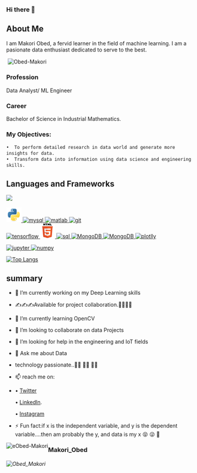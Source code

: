 ### Hi there 👋
## About Me
I am Makori Obed, a fervid learner in the field of machine learning. I am a pasionate data enthusiast dedicated to serve to the best.
<p>&nbsp;<img align="center" src="https://github-readme-stats.vercel.app/api?username=Obed-Makori&show_icons=true&theme=dracula&locale=en" alt="Obed-Makori" /></p>

### Profession

Data Analyst/ ML Engineer

### Career

Bachelor of Science in Industrial Mathematics.

### My Objectives:
    •  To perform detailed research in data world and generate more insights for data. 
    •  Transform data into information using data science and engineering skills.


## Languages and Frameworks
<img src="https://www.vectorlogo.zone/logos/ubuntu/ubuntu-ar21.svg"/>

 <a href="https://www.python.org" target="_blank"> <img src="https://raw.githubusercontent.com/devicons/devicon/master/icons/python/python-original.svg" alt="python" width="40" height="40"/> </a>
  <a href="https://www.python.org" target="_blank"> <img src="https://www.vectorlogo.zone/logos/mysql/mysql-ar21.svg" alt="mysql" width="40" height="40"/> </a>
  <a href="https://www.mathworks.com/" target="_blank"> <img src="https://upload.wikimedia.org/wikipedia/commons/2/21/Matlab_Logo.png" alt="matlab" width="40" height="40"/> </a> 
 <a href="https://git-scm.com/" target="_blank"> <img src="https://www.vectorlogo.zone/logos/git-scm/git-scm-icon.svg" alt="git" width="40" height="40"/> </a>   
  <a href="https://www.tensorflow.org" target="_blank"> <img src="https://www.vectorlogo.zone/logos/tensorflow/tensorflow-icon.svg" alt="tensorflow" width="40" height="40"/> </a>
  <a href="#" target="_blank"> <img src="https://raw.githubusercontent.com/devicons/devicon/master/icons/html5/html5-original-wordmark.svg" alt="html5" width="40" height="40"/> </a> 
    <a href="#" target="_blank"> <img src="https://img.icons8.com/color/50/000000/sql.png" alt="sql" width="40" height="40"/> </a> 
        <a href="#" target="_blank"> <img src="https://www.vectorlogo.zone/logos/mongodb/mongodb-ar21.svg" alt="MongoDB" width="40" height="40"/> </a> 
  <a href="#" target="_blank"> <img src="https://www.vectorlogo.zone/logos/pytorch/pytorch-ar21.svg" alt="MongoDB" width="40" height="40"/> </a>
  <a href="#" target="_blank"> <img src="https://www.vectorlogo.zone/logos/plot_ly/plot_ly-ar21.svg" alt="plotlly" width="40" height="40"/> </a>

<a href="#" target="_blank"> <img src="https://www.vectorlogo.zone/logos/jupyter/jupyter-ar21.svg" alt="jupyter" width="40" height="40"/> </a> 
<a href="#" target="_blank"> <img src="https://www.vectorlogo.zone/logos/numpy/numpy-ar21.svg" alt="numpy" width="40" height="40"/> </a>


[![Top Langs](https://github-readme-stats.vercel.app/api/top-langs/?username=Obed-Makori&layout=compact&theme=dracula)](https://github.com/Obed-Makori/github-readme-stats)

## summary

- 🔭 I’m currently working on my Deep Learning skills
- ✍️✍️✍️Available for project collaboration.🦾🦾🦾🦾
- 🌱 I’m currently learning OpenCV
- 👯 I’m looking to collaborate on data Projects
- 🤔 I’m looking for help in the engineering and IoT fields
- 💬 Ask me about Data 
-  technology passionate..👩‍💻 🧑‍💻 👨‍💻
                  
-  📫 reach me on: 
-  
   • <a href="https://twitter.com/ObedMakori254" target="_blank">Twitter</a>
   
   • <a href="linkedin.com/in/obed-makori-88b0831a3" target="_blank">LinkedIn</a>.
   
   • <a href="www.instagram.com/makori_obed254" target="_blank">Instagram</a>



- ⚡ Fun fact:if x is the independent variable, and y is the dependent variable....then am probably the y, and data is my x 😝 😜 🤪
    

<p><img align="left" src="https://github-readme-streak-stats.herokuapp.com/?user=Obed-Makori&&theme=dracula" alt="eObed-Makori" /></p>

### Makori_Obed
<h6 align="left"> <img src="https://komarev.com/ghpvc/?username=Obed-Makori&label=Account%20views&color=0e75b6&theme=dracula&style=flat" alt="Obed_Makori" /> </h6>

